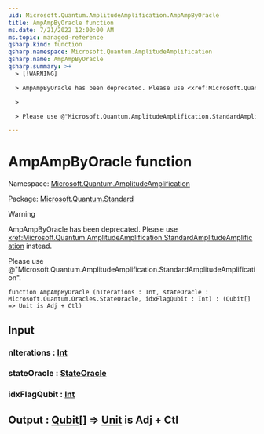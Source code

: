 ```yaml
---
uid: Microsoft.Quantum.AmplitudeAmplification.AmpAmpByOracle
title: AmpAmpByOracle function
ms.date: 7/21/2022 12:00:00 AM
ms.topic: managed-reference
qsharp.kind: function
qsharp.namespace: Microsoft.Quantum.AmplitudeAmplification
qsharp.name: AmpAmpByOracle
qsharp.summary: >+
  > [!WARNING]

  > AmpAmpByOracle has been deprecated. Please use <xref:Microsoft.Quantum.AmplitudeAmplification.StandardAmplitudeAmplification> instead.

  >

  > Please use @"Microsoft.Quantum.AmplitudeAmplification.StandardAmplitudeAmplification".

---
```


# AmpAmpByOracle function

Namespace: [Microsoft.Quantum.AmplitudeAmplification](xref:Microsoft.Quantum.AmplitudeAmplification)

Package: [Microsoft.Quantum.Standard](https://nuget.org/packages/Microsoft.Quantum.Standard)


> [!WARNING]
> AmpAmpByOracle has been deprecated. Please use <xref:Microsoft.Quantum.AmplitudeAmplification.StandardAmplitudeAmplification> instead.
>
> Please use @"Microsoft.Quantum.AmplitudeAmplification.StandardAmplitudeAmplification".



```qsharp
function AmpAmpByOracle (nIterations : Int, stateOracle : Microsoft.Quantum.Oracles.StateOracle, idxFlagQubit : Int) : (Qubit[] => Unit is Adj + Ctl)
```


## Input

### nIterations : [Int](xref:microsoft.quantum.qsharp.valueliterals#int-literals)




### stateOracle : [StateOracle](xref:Microsoft.Quantum.Oracles.StateOracle)




### idxFlagQubit : [Int](xref:microsoft.quantum.qsharp.valueliterals#int-literals)





## Output : [Qubit](xref:microsoft.quantum.qsharp.valueliterals#qubit-literals)[] => [Unit](xref:microsoft.quantum.qsharp.valueliterals#unit-literal)  is Adj + Ctl

